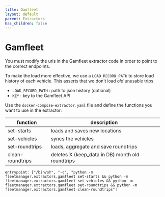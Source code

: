 ```yaml
---
title: Gamfleet
layout: default
parent: Extractors
has_children: false
---
```

# Gamfleet

You must modify the urls in the Gamfleet extractor code in order to point to the correct endpoints.

To make the load more effective, we use a `LOAD_RECORD_PATH` to store load history of each vehicle. 
This asserts that we don't load _old_ unusable trips. 

- `LOAD_RECORD_PATH` : path to json history (optional)
- `KEY` : key to the Gamfleet API

Use the `docker-compose-extractor.yaml` file and define the functions you want to use in the extractor:

| function         | description |
|------------------| ----------- |
| set-starts       | loads and saves new locations |
| set-vehicles     | syncs the vehicles |
| set-roundtrips   | loads, aggregate and save roundtrips | 
| clean-roundtrips | deletes X (keep_data in DB) month old roundtrips |



```
entrypoint: ["/bin/sh", "-c", "python -m fleetmanager.extractors.gamfleet set-starts && python -m fleetmanager.extractors.gamfleet set-vehicles && python -m fleetmanager.extractors.gamfleet set-roundtrips && python -m fleetmanager.extractors.gamfleet clean-roundtrips"]
```